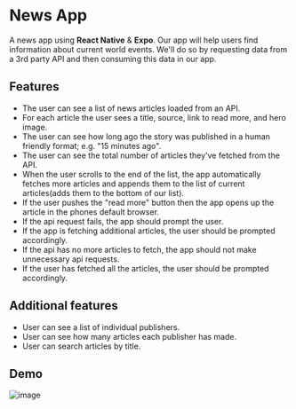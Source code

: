 # News App
A news app using **React Native** & **Expo**. Our app will help users find information about current world events. We'll do so by requesting data from a 3rd party API and then consuming this data in our app.

## Features
- The user can see a list of news articles loaded from an API.
- For each article the user sees a title, source, link to read more, and hero image.
- The user can see how long ago the story was published in a human friendly format; e.g. "15 minutes ago".
- The user can see the total number of articles they've fetched from the API.
- When the user scrolls to the end of the list, the app automatically fetches more articles and appends them to the list of current articles(adds them to the bottom of our list).
- If the user pushes the "read more" button then the app opens up the article in the phones default browser.
- If the api request fails, the app should prompt the user.
- If the app is fetching additional articles, the user should be prompted accordingly.
- If the api has no more articles to fetch, the app should not make unnecessary api requests.
- If the user has fetched all the articles, the user should be prompted accordingly.

## Additional features
- User can see a list of individual publishers.  
- User can see how many articles each publisher has made.  
- User can search articles by title.  

## Demo
![image](https://media4.giphy.com/media/TrZfRTELo51KNpRR1a/giphy.gif)